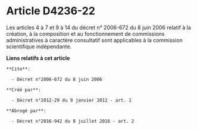 # Article D4236-22

Les articles 4 à 7 et 9 à 14 du décret n° 2006-672 du 8 juin 2006 relatif à la création, à la composition et au
fonctionnement de commissions administratives à caractère consultatif sont applicables à la commission scientifique
indépendante.

**Liens relatifs à cet article**

	**Cite**:

	  - Décret n°2006-672 du 8 juin 2006

	**Créé par**:

	  - Décret n°2012-29 du 9 janvier 2012 - art. 1

	**Abrogé par**:

	  - Décret n°2016-942 du 8 juillet 2016 - art. 2

